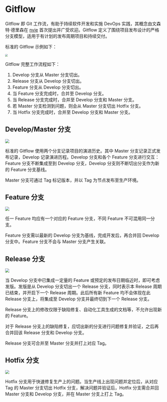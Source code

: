 # Gitflow

Gitflow 即 Git 工作流，有助于持续软件开发和实施 DevOps 实践，其概念由文森特·德里森在 [nvie](http://nvie.com/posts/a-successful-git-branching-model/) 首次提出并广受欢迎。Gitflow 定义了围绕项目发布设计的严格分支模型，适用于有计划的发布周期项目和持续交付。

标准的 Gitflow 示例如下：

<img src="https://terminus-paas.oss-cn-hangzhou.aliyuncs.com/paas-doc/2021/08/02/63182c72-d730-4690-8d09-bc1d8959a137.png" style="zoom:50%;" />

Gitflow 完整工作流程如下：
1. Develop 分支从 Master 分支切出。
2. Release 分支从 Develop 分支切出。
3. Feature 分支从 Develop 分支切出。
4. 当 Feature 分支完成时，合并至 Develop 分支。
5. 当 Release 分支完成时，合并至 Develop 分支和 Master 分支。
6. 若 Master 分支检测到问题，则会从 Master 分支切出 Hotfix 分支。
7. 当 Hotfix 分支完成时，合并至 Develop 分支和 Master 分支。

## Develop/Master 分支

<img src="https://terminus-paas.oss-cn-hangzhou.aliyuncs.com/paas-doc/2021/08/02/5ba6cca2-d6ac-42b0-839a-22550cc963ee.png" style="zoom:80%;" />

标准的 Gitflow 使用两个分支记录项目的演进历史。其中 Master 分支记录正式发布记录，Develop 记录演进历程。Develop 分支和各个 Feature 分支进行交互：Feature 分支不断集成至到 Develop 分支，Develop 分支则不断切出分支作为新的 Feature 分支基线。

Master 分支可通过 Tag 标记版本，并以 Tag 为节点发布至生产环境。

## Feature 分支

<img src="https://terminus-paas.oss-cn-hangzhou.aliyuncs.com/paas-doc/2021/08/02/b7400cec-f674-4814-9821-d8574ab4591d.png" style="zoom:80%;" />

任一 Feature 均应有一个对应的 Feature 分支，不同 Feature 不可混用同一分支。

Feature 分支需以最新的 Develop 分支为基线，完成开发后，再合并回 Develop 分支中。Feature 分支不会与 Master 分支产生关联。

## Release 分支

<img src="https://terminus-paas.oss-cn-hangzhou.aliyuncs.com/paas-doc/2021/08/02/7d73a92b-a5f4-4687-86e2-b16456ab8235.png" style="zoom:80%;" />

当 Develop 分支中已集成一定量的 Feature 或预定的发布日期临近时，即可考虑发版。发版是从 Develop 分支切出一个 Release 分支，同时表示本 Release 周期已结束，并开启下一个 Release 周期。此后所有新 Feature 均不会体现在此 Release 分支上，将集成至 Develop 分支并最终切到下一个 Release 分支。

Release 分支上的修改仅限于缺陷修复、自动化工具生成的文档等，不允许出现新的 Feature。

对于 Release 分支上的缺陷修复，应切出新的分支进行问题修复并验证，之后再合并回该 Release 分支和 Develop 分支。

Release 分支可合并至 Master 分支并打上对应 Tag。

## Hotfix 分支

<img src="https://terminus-paas.oss-cn-hangzhou.aliyuncs.com/paas-doc/2021/08/02/ce4125be-7826-4fd0-987b-d5db9a51c705.png" style="zoom:80%;" />

Hotfix 分支用于快速修复生产上的问题。当生产线上出现问题并定位后，从对应 Tag 的 Master 分支切出 Hotfix 分支，解决问题并验证后，Hotfix 分支需合并回 Master 分支和 Develop 分支，并在 Master 分支上打上 Tag。

